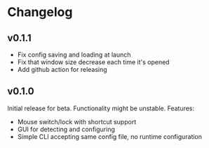 # Changelog

## v0.1.1
- Fix config saving and loading at launch
- Fix that window size decrease each time it's opened
- Add github action for releasing

## v0.1.0

Initial release for beta. Functionality might be unstable. Features:
- Mouse switch/lock with shortcut support
- GUI for detecting and configuring
- Simple CLI accepting same config file, no runtime configuration